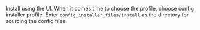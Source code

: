 Install using the UI.  When it comes time to choose the profile, choose config installer profile.  Enter `config_installer_files/install` as the directory for sourcing the config files.